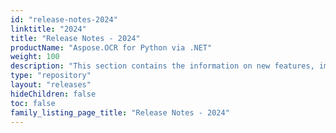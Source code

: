 ```yaml
---
id: "release-notes-2024"
linktitle: "2024"
title: "Release Notes - 2024"
productName: "Aspose.OCR for Python via .NET"
weight: 100
description: "This section contains the information on new features, improvements and fixes in Aspose.OCR for Python via .NET for the year 2024."
type: "repository"
layout: "releases"
hideChildren: false
toc: false
family_listing_page_title: "Release Notes - 2024"
---
```

